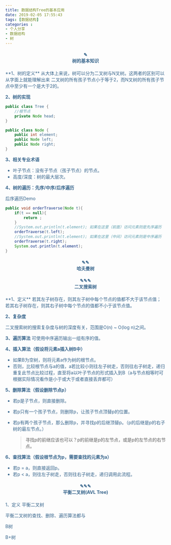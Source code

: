 ```yaml
---
title: 数据结构Tree的基本应用
date: 2019-02-05 17:55:43
tags: [数据结构]
categories :
- 个人分享
- 数据结构
- 树
---
```






<center> <h4><font color = "#36648B">✎</br>树的基本知识</center>
**1、树的定义**
从大体上来说，树可以分为二叉树与N叉树。这两者的区别可以从字面上就能理解出来
二叉树的所有孩子节点小于等于2，而N叉树的所有孩子节点中至少有一个是大于2的。



**2、树的实现**

```java
public class Tree {
    //根节点
    private Node head;
}

public class Node {
    public int element;
    public Node left;
    public Node right;
}
```


**3、相关专业术语**
- 叶子节点：没有子节点（孩子节点）的节点。
- 高度/深度：树的最大层次。



**4、树的遍历：先序/中序/后序遍历**

后序遍历Demo
```java
public void orderTraverse(Node t){
    if(t == null){
        return ;
    }
    //System.out.println(t.element); 如果在这里（前面）访问元素则是先序遍历
    orderTraverse(t.left);
    //System.out.println(t.element); 如果在这里（中间）访问元素则是中序遍历
    orderTraverse(t.right);
    System.out.println(t.element);
}
```

<center> <h4><font color = "#36648B">✎✎</br>哈夫曼树</center>
<center> <h4><font color = "#36648B">✎✎✎</br>二叉搜索树</center>
**1、定义**
若其左子树存在，则其左子树中每个节点的值都不大于该节点值；
若其右子树存在，则其右子树中每个节点的值都不小于该节点值。

**2、复杂度**

二叉搜索树的搜索复杂度与树的深度有关，范围是O(n) ~ O(log n)之间。

**3、遍历算法**
可使用中序遍历输出一组有序的值。

**4、插入算法（假设将元素a插入树B中）**

- 如果B为空树，则将元素a作为树的根节点。
- 否则，比较根节点与a的值，a若比较小则往左子树走，否则往右子树走，递归重复此节点比较过程，直至将a以叶子节点的形式插入到B（a与节点相等时可根据实际情况看作是小于或大于或者直接丢弃都可）

**5、删除算法（假设删除节点p）**

- 若p是子节点，则直接删除。
- 若p只有一个孩子节点，则删除p，让孩子节点顶替p的位置。
- 若p有两个孩子节点，那么删除p，并寻找p的后继顶替p。（p的后继是p的右子树的最左节点。）
  
  > 寻找p的前继应该也可以？p的前继是p的左节点，或是p的左节点的右节点。

**6、查找算法（假设根节点为p，需要查找的元素为a）**

- 若p = a，则直接返回p。
- 若p < a，则往左子树走，否则往右子树走，递归调用此流程。










<center> <h4><font color = "#36648B">✎✎✎</br>平衡二叉树(AVL Tree)</center>
1、定义
平衡二叉树

平衡二叉树的查找、删除、遍历算法都与

B树

B+树
